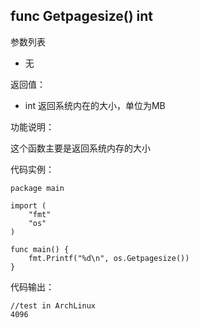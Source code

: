 ## func Getpagesize() int

参数列表

- 无

返回值：

- int 返回系统内在的大小，单位为MB

功能说明：

这个函数主要是返回系统内存的大小

代码实例：

    package main

    import (
        "fmt"
        "os"
    )

    func main() {
        fmt.Printf("%d\n", os.Getpagesize())
    }

代码输出：

    //test in ArchLinux
    4096
